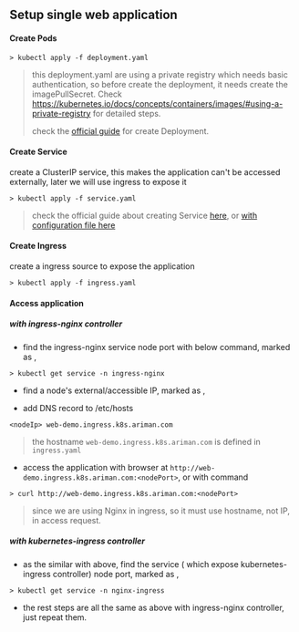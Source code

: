Setup single web application
---

#### Create Pods

```commandline
> kubectl apply -f deployment.yaml
```

> this deployment.yaml are using a private registry which needs basic authentication, so before create the deployment, it
> needs create the imagePullSecret. Check https://kubernetes.io/docs/concepts/containers/images/#using-a-private-registry
> for detailed steps.
>
> check the [official guide](https://kubernetes.io/docs/tasks/run-application/run-stateless-application-deployment/) for create 
Deployment.

#### Create Service

create a ClusterIP service, this makes the application can't be accessed externally, later we will use ingress to expose it

```commandline
> kubectl apply -f service.yaml
```

> check the official guide about creating Service [here](https://kubernetes.io/docs/tasks/access-application-cluster/service-access-application-cluster/), or [with configuration file here](https://kubernetes.io/docs/concepts/services-networking/service/)

#### Create Ingress

create a ingress source to expose the application

```commandline
> kubectl apply -f ingress.yaml
```

#### Access application

##### with ingress-nginx controller

- find the ingress-nginx service node port with below command, marked as <nodePort>,

```commandline
> kubectl get service -n ingress-nginx
```

- find a node's external/accessible IP, marked as <nodeIp>,

- add DNS record to /etc/hosts
 ```commandline
<nodeIp> web-demo.ingress.k8s.ariman.com
```
> the hostname `web-demo.ingress.k8s.ariman.com` is defined in `ingress.yaml`

- access the application with browser at `http://web-demo.ingress.k8s.ariman.com:<nodePort>`, or with command
```commandline
> curl http://web-demo.ingress.k8s.ariman.com:<nodePort>
```
> since we are using Nginx in ingress, so it must use hostname, not IP, in access request.

##### with kubernetes-ingress controller

- as the similar with above, find the service ( which expose kubernetes-ingress controller) node port, marked as <nodePort>,
```commandline
> kubectl get service -n nginx-ingress
```

- the rest steps are all the same as above with ingress-nginx controller, just repeat them.

 

